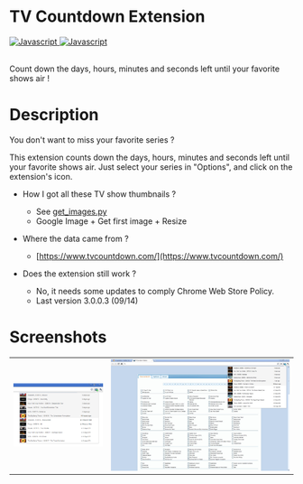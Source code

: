 # TV Countdown Extension

<div>
  <!-- Standard -->
  <a href="https://img.shields.io/badge">
    <img src="https://img.shields.io/badge/Language-Javascript-brightgreen.svg"
      alt="Javascript" />
  </a>
  <a href="https://img.shields.io/badge">
    <img src="https://img.shields.io/badge/license-MIT-green.svg"
      alt="Javascript" />
  </a>
</div>
<br />

Count down the days, hours, minutes and seconds left until your favorite shows air ! 

# Description

You don't want to miss your favorite series ?

This extension counts down the days, hours, minutes and seconds left until your favorite shows air. 
Just select your series in "Options", and click on the extension's icon. 

- How I got all these TV show thumbnails ?
  - See [get_images.py](get_images.py)
  - Google Image + Get first image + Resize

- Where the data came from ?
  - [https://www.tvcountdown.com/](https://www.tvcountdown.com/)

- Does the extension still work ?
  - No, it needs some updates to comply Chrome Web Store Policy.
  - Last version 3.0.0.3 (09/14)

# Screenshots

<center>
<table>
    <tr>
        <td vlign="center"><img alt="Popup" src="popup.png"></td>
        <td vlign="center"><img alt="Screenshot" src="tv_countdown.png"></td>
    </tr>
</table>
</center>

